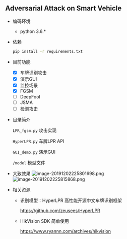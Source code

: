 ## Adversarial Attack on Smart Vehicle

- 编码环境

  - python 3.6.*

- 依赖

  ```bash
  pip install -r requirements.txt
  ```

- 目前功能
	 - [x] 车牌识别攻击
	 - [x] 演示GUI
	 - [x] 监控场景
	 - [x] FGSM
	 - [ ] DeepFool
	 - [ ] JSMA
	 - [ ] 检测攻击

- 目录简介
	
	
	
	``LPR_fgsm.py`` 攻击实现
	
	
	
	``HyperLPR.py`` 车牌LPR API
	
	
	
	``GUI_demo.py`` 演示GUI
	
	
	
	``/model`` 模型文件
	
	
	
- 大致效果
  ![image-20191202225801698.png](https://i.loli.net/2019/12/02/npQls86KT52cOth.png)
  ![image-20191202225815868.png](https://i.loli.net/2019/12/02/r8t439Hanyq71WU.png)

- 相关资源
	
	- 识别模型：HyperLPR 高性能开源中文车牌识别框架
	
		https://github.com/zeusees/HyperLPR
	
	- HikVision SDK 简单使用
	
		https://www.ryannn.com/archives/hikvision
	
	  
